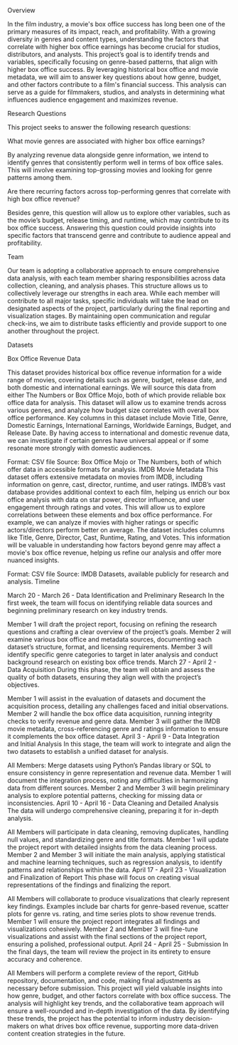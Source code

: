 Overview

In the film industry, a movie's box office success has long been one of the primary measures of its impact, reach, and profitability. With a growing diversity in genres and content types, understanding the factors that correlate with higher box office earnings has become crucial for studios, distributors, and analysts. This project’s goal is to identify trends and variables, specifically focusing on genre-based patterns, that align with higher box office success. By leveraging historical box office and movie metadata, we will aim to answer key questions about how genre, budget, and other factors contribute to a film's financial success. This analysis can serve as a guide for filmmakers, studios, and analysts in determining what influences audience engagement and maximizes revenue.

Research Questions

This project seeks to answer the following research questions:

What movie genres are associated with higher box office earnings?

By analyzing revenue data alongside genre information, we intend to identify genres that consistently perform well in terms of box office sales. This will involve examining top-grossing movies and looking for genre patterns among them.

Are there recurring factors across top-performing genres that correlate with high box office revenue?

Besides genre, this question will allow us to explore other variables, such as the movie’s budget, release timing, and runtime, which may contribute to its box office success. Answering this question could provide insights into specific factors that transcend genre and contribute to audience appeal and profitability.

Team

Our team is adopting a collaborative approach to ensure comprehensive data analysis, with each team member sharing responsibilities across data collection, cleaning, and analysis phases. This structure allows us to collectively leverage our strengths in each area. While each member will contribute to all major tasks, specific individuals will take the lead on designated aspects of the project, particularly during the final reporting and visualization stages. By maintaining open communication and regular check-ins, we aim to distribute tasks efficiently and provide support to one another throughout the project.

Datasets

Box Office Revenue Data

This dataset provides historical box office revenue information for a wide range of movies, covering details such as genre, budget, release date, and both domestic and international earnings. We will source this data from either The Numbers or Box Office Mojo, both of which provide reliable box office data for analysis. This dataset will allow us to examine trends across various genres, and analyze how budget size correlates with overall box office performance. Key columns in this dataset include Movie Title, Genre, Domestic Earnings, International Earnings, Worldwide Earnings, Budget, and Release Date. By having access to international and domestic revenue data, we can investigate if certain genres have universal appeal or if some resonate more strongly with domestic audiences.

Format: CSV file
Source: Box Office Mojo or The Numbers, both of which offer data in accessible formats for analysis.
IMDB Movie Metadata
This dataset offers extensive metadata on movies from IMDB, including information on genre, cast, director, runtime, and user ratings. IMDB’s vast database provides additional context to each film, helping us enrich our box office analysis with data on star power, director influence, and user engagement through ratings and votes. This will allow us to explore correlations between these elements and box office performance. For example, we can analyze if movies with higher ratings or specific actors/directors perform better on average. The dataset includes columns like Title, Genre, Director, Cast, Runtime, Rating, and Votes. This information will be valuable in understanding how factors beyond genre may affect a movie's box office revenue, helping us refine our analysis and offer more nuanced insights.

Format: CSV file
Source: IMDB Datasets, available publicly for research and analysis.
Timeline

March 20 - March 26 - Data Identification and Preliminary Research
In the first week, the team will focus on identifying reliable data sources and beginning preliminary research on key industry trends.

Member 1 will draft the project report, focusing on refining the research questions and crafting a clear overview of the project’s goals.
Member 2 will examine various box office and metadata sources, documenting each dataset’s structure, format, and licensing requirements.
Member 3 will identify specific genre categories to target in later analysis and conduct background research on existing box office trends.
March 27 - April 2 - Data Acquisition
During this phase, the team will obtain and assess the quality of both datasets, ensuring they align well with the project’s objectives.

Member 1 will assist in the evaluation of datasets and document the acquisition process, detailing any challenges faced and initial observations.
Member 2 will handle the box office data acquisition, running integrity checks to verify revenue and genre data.
Member 3 will gather the IMDB movie metadata, cross-referencing genre and ratings information to ensure it complements the box office dataset.
April 3 - April 9 - Data Integration and Initial Analysis
In this stage, the team will work to integrate and align the two datasets to establish a unified dataset for analysis.

All Members: Merge datasets using Python’s Pandas library or SQL to ensure consistency in genre representation and revenue data.
Member 1 will document the integration process, noting any difficulties in harmonizing data from different sources.
Member 2 and Member 3 will begin preliminary analysis to explore potential patterns, checking for missing data or inconsistencies.
April 10 - April 16 - Data Cleaning and Detailed Analysis
The data will undergo comprehensive cleaning, preparing it for in-depth analysis.

All Members will participate in data cleaning, removing duplicates, handling null values, and standardizing genre and title formats.
Member 1 will update the project report with detailed insights from the data cleaning process.
Member 2 and Member 3 will initiate the main analysis, applying statistical and machine learning techniques, such as regression analysis, to identify patterns and relationships within the data.
April 17 - April 23 - Visualization and Finalization of Report
This phase will focus on creating visual representations of the findings and finalizing the report.

All Members will collaborate to produce visualizations that clearly represent key findings. Examples include bar charts for genre-based revenue, scatter plots for genre vs. rating, and time series plots to show revenue trends.
Member 1 will ensure the project report integrates all findings and visualizations cohesively.
Member 2 and Member 3 will fine-tune visualizations and assist with the final sections of the project report, ensuring a polished, professional output.
April 24 - April 25 - Submission
In the final days, the team will review the project in its entirety to ensure accuracy and coherence.

All Members will perform a complete review of the report, GitHub repository, documentation, and code, making final adjustments as necessary before submission.
This project will yield valuable insights into how genre, budget, and other factors correlate with box office success. The analysis will highlight key trends, and the collaborative team approach will ensure a well-rounded and in-depth investigation of the data. By identifying these trends, the project has the potential to inform industry decision-makers on what drives box office revenue, supporting more data-driven content creation strategies in the future.
